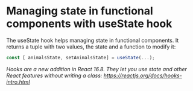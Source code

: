 # Managing state in functional components with useState hook

The useState hook helps managing state in functional components. It returns a tuple with two values, the state and a function to modify it:

```javascript
const [ animalsState, setAnimalsState] = useState(...);
```


*Hooks are a new addition in React 16.8. They let you use state and other React features without writing a class: 
https://reactjs.org/docs/hooks-intro.html*